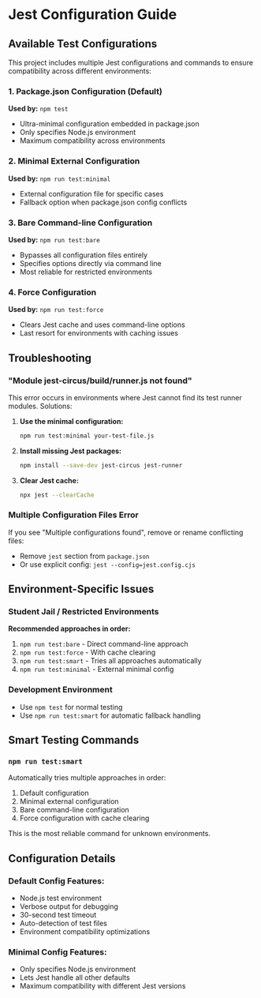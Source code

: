 # Jest Configuration Guide

## Available Test Configurations

This project includes multiple Jest configurations and commands to ensure compatibility across different environments:

### 1. Package.json Configuration (Default)
**Used by:** `npm test`
- Ultra-minimal configuration embedded in package.json
- Only specifies Node.js environment
- Maximum compatibility across environments

### 2. Minimal External Configuration
**Used by:** `npm run test:minimal`
- External configuration file for specific cases
- Fallback option when package.json config conflicts

### 3. Bare Command-line Configuration
**Used by:** `npm run test:bare`
- Bypasses all configuration files entirely
- Specifies options directly via command line
- Most reliable for restricted environments

### 4. Force Configuration
**Used by:** `npm run test:force`
- Clears Jest cache and uses command-line options
- Last resort for environments with caching issues

## Troubleshooting

### "Module jest-circus/build/runner.js not found"

This error occurs in environments where Jest cannot find its test runner modules. Solutions:

1. **Use the minimal configuration:**
   ```bash
   npm run test:minimal your-test-file.js
   ```

2. **Install missing Jest packages:**
   ```bash
   npm install --save-dev jest-circus jest-runner
   ```

3. **Clear Jest cache:**
   ```bash
   npx jest --clearCache
   ```

### Multiple Configuration Files Error

If you see "Multiple configurations found", remove or rename conflicting files:
- Remove `jest` section from `package.json`
- Or use explicit config: `jest --config=jest.config.cjs`

## Environment-Specific Issues

### Student Jail / Restricted Environments
**Recommended approaches in order:**
1. `npm run test:bare` - Direct command-line approach
2. `npm run test:force` - With cache clearing
3. `npm run test:smart` - Tries all approaches automatically
4. `npm run test:minimal` - External minimal config

### Development Environment
- Use `npm test` for normal testing
- Use `npm run test:smart` for automatic fallback handling

## Smart Testing Commands

### `npm run test:smart`
Automatically tries multiple approaches in order:
1. Default configuration
2. Minimal external configuration  
3. Bare command-line configuration
4. Force configuration with cache clearing

This is the most reliable command for unknown environments.

## Configuration Details

### Default Config Features:
- Node.js test environment
- Verbose output for debugging
- 30-second test timeout
- Auto-detection of test files
- Environment compatibility optimizations

### Minimal Config Features:
- Only specifies Node.js environment
- Lets Jest handle all other defaults
- Maximum compatibility with different Jest versions
